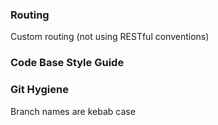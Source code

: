 ### Routing

Custom routing (not using RESTful conventions)


### Code Base Style Guide

### Git Hygiene

Branch names are kebab case
